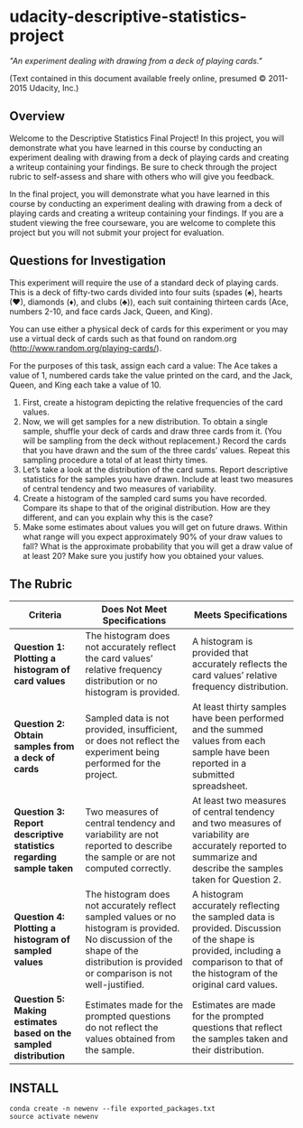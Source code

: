 # udacity-descriptive-statistics-project

*"An experiment dealing with drawing from a deck of playing cards."*

(Text contained in this document available freely online, presumed © 2011-2015 Udacity, Inc.)

## Overview

Welcome to the Descriptive Statistics Final Project! In this project, you will demonstrate what you
have learned in this course by conducting an experiment dealing with drawing from a deck of playing
cards and creating a writeup containing your findings.  Be sure to check through the project rubric
to self-assess and share with others who will give you feedback.

In the final project, you will demonstrate what you have learned in this course by conducting an
experiment dealing with drawing from a deck of playing cards and creating a writeup containing your
findings. If you are a student viewing the free courseware, you are welcome to complete this project
but you will not submit your project for evaluation.

## Questions for Investigation

This experiment will require the use of a standard deck of playing cards. This is a deck of
fifty-two cards divided into four suits (spades (♠), hearts (♥), diamonds (♦), and clubs (♣)), each
suit containing thirteen cards (Ace, numbers 2-10, and face cards Jack, Queen, and King).

You can use either a physical deck of cards for this experiment or you may use a virtual deck of
cards such as that found on random.org (http://www.random.org/playing-cards/).

For the purposes of this task, assign each card a value: The Ace takes a value of 1, numbered cards
take the value printed on the card, and the Jack, Queen, and King each take a value of 10.

1. First, create a histogram depicting the relative frequencies of the card values.
2. Now, we will get samples for a new distribution. To obtain a single sample, shuffle your deck of
   cards and draw three cards from it. (You will be sampling from the deck without replacement.)
   Record the cards that you have drawn and the sum of the three cards’ values. Repeat this sampling
   procedure a total of at least thirty times.
3. Let’s take a look at the distribution of the card sums. Report descriptive statistics for the
   samples you have drawn. Include at least two measures of central tendency and two measures of
   variability.
4. Create a histogram of the sampled card sums you have recorded. Compare its shape to that of the
   original distribution. How are they different, and can you explain why this is the case?
5. Make some estimates about values you will get on future draws. Within what range will you expect
   approximately 90% of your draw values to fall? What is the approximate probability that you will
   get a draw value of at least 20? Make sure you justify how you obtained your values.

## The Rubric

| Criteria                                                             | Does Not Meet Specifications                                                                                                                                                           | Meets Specifications                                                                                                                                                               |
| -----------------------------------------------------------------    | -------------------------------------------------------------------------------------------------------------------------------------------------------------------------------------- | ---------------------------------------------------------------------------------------------------------------------------------------------------------------------------------- |
| **Question 1: Plotting a histogram of card values**                  | The histogram does not accurately reflect the card values’ relative frequency distribution or no histogram is provided.                                                                | A histogram is provided that accurately reflects the card values’ relative frequency distribution.                                                                                 |
| **Question 2: Obtain samples from a deck of cards**                  | Sampled data is not provided, insufficient, or does not reflect the experiment being performed for the project.                                                                        | At least thirty samples have been performed and the summed values from each sample have been reported in a submitted spreadsheet.                                                  |
| **Question 3: Report descriptive statistics regarding sample taken** | Two measures of central tendency and variability are not reported to describe the sample or are not computed correctly.                                                                | At least two measures of central tendency and two measures of variability are accurately reported to summarize and describe the samples taken for Question 2.                      |
| **Question 4: Plotting a histogram of sampled values**               | The histogram does not accurately reflect sampled values or no histogram is provided. No discussion of the shape of the distribution is provided or comparison is not well-justified.  | A histogram accurately reflecting the sampled data is provided. Discussion of the shape is provided, including a comparison to that of the histogram of the original card values.  |
| **Question 5: Making estimates based on the sampled distribution**   | Estimates made for the prompted questions do not reflect the values obtained from the sample.                                                                                          | Estimates are made for the prompted questions that reflect the samples taken and their distribution.                                                                               |

## INSTALL

```
conda create -n newenv --file exported_packages.txt
source activate newenv
```
